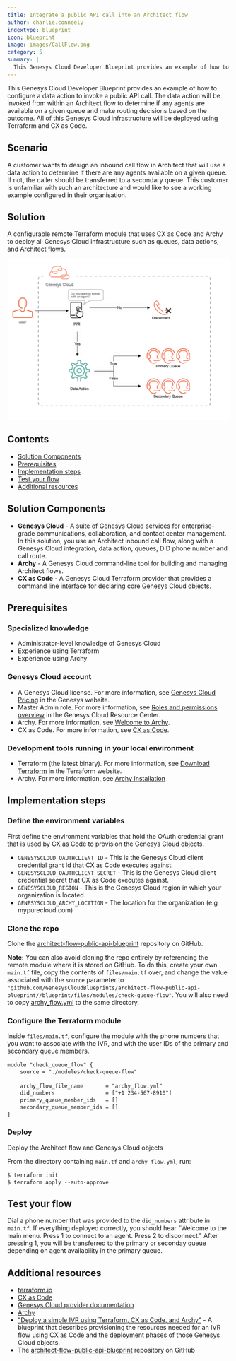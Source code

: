 ```yaml
---
title: Integrate a public API call into an Architect flow
author: charlie.conneely
indextype: blueprint
icon: blueprint
image: images/CallFlow.png
category: 5
summary: |
  This Genesys Cloud Developer Blueprint provides an example of how to integrate a public API call into an Architect flow to check if any agents are available on a given queue and make routing decisions based on the outcome. 
--- 
```


This Genesys Cloud Developer Blueprint provides an example of how to configure a data action to invoke a public API call. The data action will be invoked from within an Architect flow to determine if any agents are available on a given queue and make routing decisions based on the outcome. All of this Genesys Cloud infrastructure will be deployed using Terraform and CX as Code.

## Scenario 

A customer wants to design an inbound call flow in Architect that will use a data action to determine if there are any agents available on a given queue. If not, the caller should be transferred to a secondary queue. This customer is unfamiliar with such an architecture and would like to see a working example configured in their organisation. 

## Solution

A configurable remote Terraform module that uses CX as Code and Archy to deploy all Genesys Cloud infrastructure such as queues, data actions, and Architect flows. 

![Integrate a public API call into an Architect flow](images/CallFlow.png "Integrate a public API call into an Architect flow")

## Contents

* [Solution Components](#solution-components "Goes to the Solution Components section")
* [Prerequisites](#prerequisites "Goes to the Prerequisites section")
* [Implementation steps](#implementation-steps "Goes to the Implementation steps section")
* [Test your flow](#test-your-flow "Goes to the testing section")
* [Additional resources](#additional-resources "Goes to the Additional resources section")

## Solution Components

* **Genesys Cloud** - A suite of Genesys Cloud services for enterprise-grade communications, collaboration, and contact center management. In this solution, you use an Architect inbound call flow, along with a Genesys Cloud integration, data action, queues, DID phone number and call route.
* **Archy** - A Genesys Cloud command-line tool for building and managing Architect flows.
* **CX as Code** - A Genesys Cloud Terraform provider that provides a command line interface for declaring core Genesys Cloud objects.

## Prerequisites

### Specialized knowledge

* Administrator-level knowledge of Genesys Cloud
* Experience using Terraform
* Experience using Archy

### Genesys Cloud account

* A Genesys Cloud license. For more information, see [Genesys Cloud Pricing](https://www.genesys.com/pricing "Opens the Genesys Cloud pricing page") in the Genesys website.
* Master Admin role. For more information, see [Roles and permissions overview](https://help.mypurecloud.com/?p=24360 "Opens the Roles and permissions overview article") in the Genesys Cloud Resource Center.
* Archy. For more information, see [Welcome to Archy](https://developer.genesys.cloud/devapps/archy/ "Goes to the Welcome to Archy page").
* CX as Code. For more information, see [CX as Code](https://developer.genesys.cloud/api/rest/CX-as-Code/ "Opens the CX as Code page").

### Development tools running in your local environment
- Terraform (the latest binary). For more information, see [Download Terraform](https://www.terraform.io/downloads.html "Opens the Download Terraform page") in the Terraform website.
- Archy. For more information, see [Archy Installation](https://developer.genesys.cloud/devapps/archy/install "Opens the Archy Installation page") 

## Implementation steps

### Define the environment variables

First define the environment variables that hold the OAuth credential grant that is used by CX as Code to provision the Genesys Cloud objects.

- `GENESYSCLOUD_OAUTHCLIENT_ID` - This is the Genesys Cloud client credential grant Id that CX as Code executes against.
- `GENESYSCLOUD_OAUTHCLIENT_SECRET` - This is the Genesys Cloud client credential secret that CX as Code executes against.
- `GENESYSCLOUD_REGION` - This is the Genesys Cloud region in which your organization is located.
- `GENESYSCLOUD_ARCHY_LOCATION` - The location for the organization (e.g mypurecloud.com)

### Clone the repo

Clone the [architect-flow-public-api-blueprint](https://github.com/GenesysCloudBlueprints/architect-flow-public-api-blueprint "Opens the project repository on GitHub") repository on GitHub.

**Note:** You can also avoid cloning the repo entirely by referencing the remote module where it is stored on GitHub. To do this, create your own `main.tf` file, copy the contents of `files/main.tf` over, and change the value associated with the `source` parameter to `"github.com/GenesysCloudBlueprints/architect-flow-public-api-blueprint//blueprint/files/modules/check-queue-flow"`. You will also need to copy [archy_flow.yml](https://github.com/GenesysCloudBlueprints/architect-flow-public-api-blueprint/blob/main/blueprint/files/archy_flow.yml "Opens the exported Archy file in the project repository on GitHub") to the same directory. 

### Configure the Terraform module

Inside `files/main.tf`, configure the module with the phone numbers that you want to associate with the IVR, and with the user IDs of the primary and secondary queue members.
 
```hcl
module "check_queue_flow" {
    source = "./modules/check-queue-flow"

    archy_flow_file_name       = "archy_flow.yml"
    did_numbers                = ["+1 234-567-8910"]
    primary_queue_member_ids   = []
    secondary_queue_member_ids = []
}
```

### Deploy

Deploy the Architect flow and Genesys Cloud objects

From the directory containing `main.tf` and `archy_flow.yml`, run:

```console
$ terraform init
$ terraform apply --auto-approve
```

## Test your flow

Dial a phone number that was provided to the `did_numbers` attribute in `main.tf`. If everything deployed correctly, you should hear "Welcome to the main menu. Press 1 to connect to an agent. Press 2 to disconnect." After pressing 1, you will be transferred to the primary or seconday queue depending on agent availability in the primary queue. 

## Additional resources

* [terraform.io](https://terraform.io "Opens www.terraform.io") 
* [CX as Code](https://developer.genesys.cloud/api/rest/CX-as-Code/ "Opens the CX as Code page in the dev center") 
* [Genesys Cloud provider documentation](https://registry.terraform.io/providers/MyPureCloud/genesyscloud/latest/docs "Opens the Genesys Cloud provider docs on registry.terraform.io") 
* [Archy](https://developer.genesys.cloud/devapps/archy/ "Opens the Archy documentation in the dev center") 
* ["Deploy a simple IVR using Terraform, CX as Code, and Archy"](https://developer.genesys.cloud/blueprints/simple-ivr-deploy-with-cx-as-code-blueprint/ "Opens a blueprint on the dev center") - A blueprint that describes provisioning the resources needed for an IVR flow using CX as Code and the deployment phases of those Genesys Cloud objects. 
* The [architect-flow-public-api-blueprint](https://github.com/GenesysCloudBlueprints/architect-flow-public-api-blueprint "Opens the project repository on GitHub") repository on GitHub